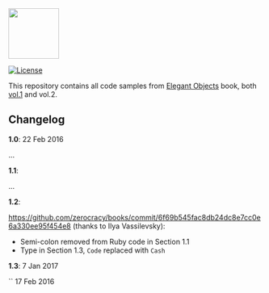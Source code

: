 <img src="https://rawgithub.com/yegor256/elegantobjects/master/cactus.svg" height="100px"/>

[![License](https://img.shields.io/badge/license-MIT-green.svg)](https://github.com/yegor256/takes/blob/master/LICENSE.txt)

This repository contains all code samples from
[Elegant Objects](http://www.yegor256.com/elegant-objects.html) book,
both
[vol.1](http://goo.gl/W2WVMk) and
vol.2.

## Changelog

**1.0**: 22 Feb 2016

...

**1.1**:

...

**1.2**:

https://github.com/zerocracy/books/commit/6f69b545fac8db24dc8e7cc0e6a330ee95f454e8 (thanks to Ilya Vassilevsky):

  * Semi-colon removed from Ruby code in Section 1.1
  * Type in Section 1.3, `Code` replaced with `Cash`

**1.3**: 7 Jan 2017

``
17 Feb 2016

